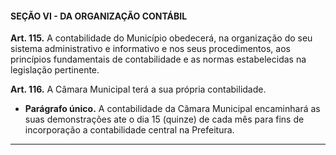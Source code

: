 #### SEÇÃO VI - DA ORGANIZAÇÃO CONTÁBIL


**Art. 115.** A contabilidade do Município obedecerá, na organização do seu sistema administrativo e informativo e nos seus procedimentos, aos princípios fundamentais de contabilidade e as normas estabelecidas na legislação pertinente. 

**Art. 116.** A Câmara Municipal terá a sua própria contabilidade.

- **Parágrafo único.** A contabilidade da Câmara Municipal encaminhará as suas demonstrações ate o dia 15 (quinze) de cada mês para fins de incorporação a contabilidade central na Prefeitura.

---